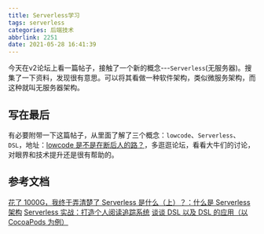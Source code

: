 ```yaml
---
title: Serverless学习
tags: serverless
categories: 后端技术
abbrlink: 2251
date: 2021-05-28 16:41:39
---
```


今天在v2论坛上看一篇帖子，接触了一个新的概念---`Serverless`(无服务器)。搜集了一下资料，发现很有意思。可以将其看做一种软件架构，类似微服务架构，而这种就叫无服务器架构。

<!--more-->

## 写在最后
有必要附带一下这篇帖子，从里面了解了三个概念：`lowcode`、`Serverless`、`DSL`，地址：[lowcode 是不是在断后人的路？](https://www.v2ex.com/t/779797#reply88)，多逛逛论坛，看看大牛们的讨论，对眼界和技术提升还是很有帮助的。

## 参考文档
[花了 1000G，我终于弄清楚了 Serverless 是什么（上）？：什么是 Serverless 架构](https://www.phodal.com/blog/serverless-architecture-what-is-serverless-architecture/)
[Serverless 实战：打造个人阅读追踪系统](https://blog.jimmylv.info/2017-06-30-serverless-in-action-build-personal-reading-statistics-system/)
[谈谈 DSL 以及 DSL 的应用（以 CocoaPods 为例）](https://draveness.me/dsl/)